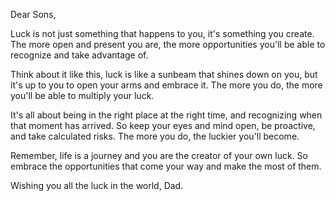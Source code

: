 Dear Sons,

Luck is not just something that happens to you, it's something you create. The more open and present you are, the more opportunities you'll be able to recognize and take advantage of.

Think about it like this, luck is like a sunbeam that shines down on you, but it's up to you to open your arms and embrace it. The more you do, the more you'll be able to multiply your luck.

It's all about being in the right place at the right time, and recognizing when that moment has arrived. So keep your eyes and mind open, be proactive, and take calculated risks. The more you do, the luckier you'll become.

Remember, life is a journey and you are the creator of your own luck. So embrace the opportunities that come your way and make the most of them.

Wishing you all the luck in the world,
Dad. 
